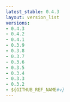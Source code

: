 ```yaml
---
latest_stable: 0.4.3
layout: version_list
versions:
- 0.4.3
- 0.4.2
- 0.4.1
- 0.3.9
- 0.3.8
- 0.3.7
- 0.3.6
- 0.3.5
- 0.3.4
- 0.3.3
- 0.3.2
- ${GITHUB_REF_NAME#v}
---
```


